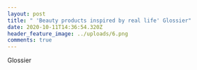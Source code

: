 ```yaml
---
layout: post
title: " 'Beauty products inspired by real life' Glossier"
date: 2020-10-11T14:36:54.320Z
header_feature_image: ../uploads/6.png
comments: true
---
```

Glossier